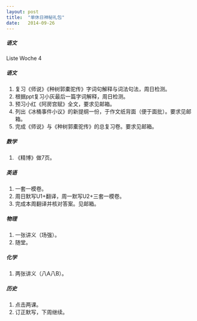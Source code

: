```yaml
---
layout: post
title:  "单休日神秘礼包"
date:   2014-09-26
---
```


##### 语文
Liste Woche 4

##### 语文
1. 复习《师说》《种树郭橐驼传》字词句解释与词法句法，周日检测。
2. 根据ppt复习小灰最后一篇字词解释，周日检测。
3. 预习小红《阿房宫赋》全文，要求见邮箱。
4. 列出《冰桶事件小议》的新提纲一份，于作文纸背面（便于面批）。要求见邮箱。
5. 完成《师说》与《种树郭橐驼传》的总复习卷。要求见邮箱。

##### 数学
1. 《精博》做7页。

##### 英语
1. 一套一模卷。
2. 周日默写U1+翻译，周一默写U2+三套一模卷。
3. 完成本周翻译并核对答案。见邮箱。

##### 物理
1. 一张讲义（场强）。
2. 随堂。

##### 化学
1. 两张讲义（八A八B）。

##### 历史
1. 点击两课。
2. 订正默写，下周继续。




